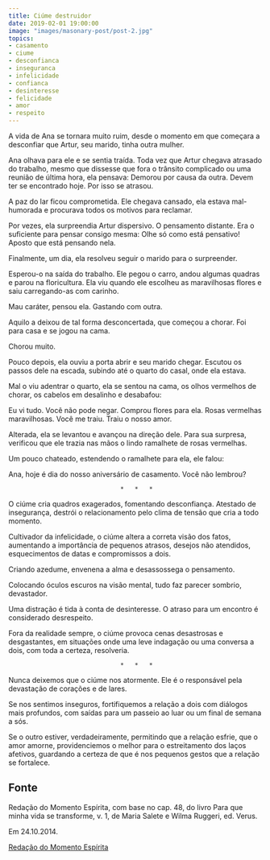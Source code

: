 ```yaml
---
title: Ciúme destruidor
date: 2019-02-01 19:00:00
image: "images/masonary-post/post-2.jpg"
topics: 
- casamento
- ciume
- desconfianca
- inseguranca
- infelicidade
- confianca
- desinteresse
- felicidade
- amor
- respeito
---
```


A vida de Ana se tornara muito ruim, desde o momento em que começara a
desconfiar que Artur, seu marido, tinha outra mulher.

Ana olhava para ele e se sentia traída. Toda vez que Artur chegava atrasado do
trabalho, mesmo que dissesse que fora o trânsito complicado ou uma reunião de
última hora, ela pensava: Demorou por causa da outra. Devem ter se encontrado
hoje. Por isso se atrasou.

A paz do lar ficou comprometida. Ele chegava cansado, ela estava mal-humorada e
procurava todos os motivos para reclamar.

Por vezes, ela surpreendia Artur dispersivo. O pensamento distante. Era o
suficiente para pensar consigo mesma: Olhe só como está pensativo! Aposto que
está pensando nela.

Finalmente, um dia, ela resolveu seguir o marido para o surpreender.

Esperou-o na saída do trabalho. Ele pegou o carro, andou algumas quadras e
parou na floricultura. Ela viu quando ele escolheu as maravilhosas flores e
saiu carregando-as com carinho.

Mau caráter, pensou ela. Gastando com outra.

Aquilo a deixou de tal forma desconcertada, que começou a chorar. Foi para casa
e se jogou na cama.

Chorou muito.

Pouco depois, ela ouviu a porta abrir e seu marido chegar. Escutou os passos
dele na escada, subindo até o quarto do casal, onde ela estava.

Mal o viu adentrar o quarto, ela se sentou na cama, os olhos vermelhos de
chorar, os cabelos em desalinho e desabafou:

Eu vi tudo. Você não pode negar. Comprou flores para ela. Rosas vermelhas
maravilhosas. Você me traiu. Traiu o nosso amor.

Alterada, ela se levantou e avançou na direção dele. Para sua surpresa,
verificou que ele trazia nas mãos o lindo ramalhete de rosas vermelhas.

Um pouco chateado, estendendo o ramalhete para ela, ele falou:

Ana, hoje é dia do nosso aniversário de casamento. Você não lembrou?

                                   *   *   *

O ciúme cria quadros exagerados, fomentando desconfiança. Atestado de
insegurança, destrói o relacionamento pelo clima de tensão que cria a todo
momento.

Cultivador da infelicidade, o ciúme altera a correta visão dos fatos,
aumentando a importância de pequenos atrasos, desejos não atendidos,
esquecimentos de datas e compromissos a dois.

Criando azedume, envenena a alma e desassossega o pensamento.

Colocando óculos escuros na visão mental, tudo faz parecer sombrio, devastador.

Uma distração é tida à conta de desinteresse. O atraso para um encontro é
considerado desrespeito.

Fora da realidade sempre, o ciúme provoca cenas desastrosas e desgastantes, em
situações onde uma leve indagação ou uma conversa a dois, com toda a certeza,
resolveria.

                                   *   *   *

Nunca deixemos que o ciúme nos atormente. Ele é o responsável pela devastação
de corações e de lares.

Se nos sentimos inseguros, fortifiquemos a relação a dois com diálogos mais
profundos, com saídas para um passeio ao luar ou um final de semana a sós.

Se o outro estiver, verdadeiramente, permitindo que a relação esfrie, que o
amor amorne, providenciemos o melhor para o estreitamento dos laços afetivos,
guardando a certeza de que é nos pequenos gestos que a relação se fortalece.

## Fonte
Redação do Momento Espírita, com base no cap. 48,
do livro Para que minha vida se transforme, v. 1, de
Maria Salete e Wilma Ruggeri, ed. Verus.

Em 24.10.2014.

 
[Redação do Momento Espírita](http://momento.com.br/pt/ler_texto.php?id=4281)
